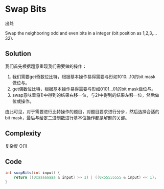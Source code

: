 # Swap Bits

出处

Swap the neighboring odd and even bits in a integer (bit position as 1,2,3,…32).

## Solution

我们首先根据题意重现我们需要做的操作：

1. 我们需要get奇数位比特，根据基本操作易得需要与形如1010…10的bit mask做位与。
2. get偶数位比特，根据基本操作易得需要与形如0101…01的bit mask做位与。
3. swap意味着将1)中得到的结果右移一位，与2)中得到的结果左移一位，然后做位或操作。

由此可见，对于需要进行比特操作的题目，对题目要求进行分步，然后选择合适的bit mask，最后与给定二进制数进行基本位操作都是解题的关键。

## Complexity

复杂度 O(1)

## Code

```java
int swapBits(int input) {
    return ((0xaaaaaaaa & input) >> 1) | ((0x55555555 & input) << 1);
}
```

